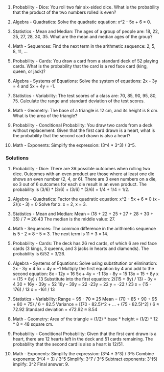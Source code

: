 
1. Probability - Dice:
You roll two fair six-sided dice. What is the probability that the product of the two numbers rolled is even?

2. Algebra - Quadratics:
Solve the quadratic equation: x^2 - 5x + 6 = 0.

3. Statistics - Mean and Median:
The ages of a group of people are: 18, 22, 25, 27, 28, 30, 35. What are the mean and median ages of the group?

4. Math - Sequences:
Find the next term in the arithmetic sequence: 2, 5, 8, 11, ...

5. Probability - Cards:
You draw a card from a standard deck of 52 playing cards. What is the probability that the card is a red face card (king, queen, or jack)?

6. Algebra - Systems of Equations:
Solve the system of equations: 2x - 3y = 4 and 5x + 4y = -1.

7. Statistics - Variability:
The test scores of a class are: 70, 85, 90, 95, 80, 75. Calculate the range and standard deviation of the test scores.

8. Math - Geometry:
The base of a triangle is 12 cm, and its height is 8 cm. What is the area of the triangle?

9. Probability - Conditional Probability:
You draw two cards from a deck without replacement. Given that the first card drawn is a heart, what is the probability that the second card drawn is also a heart?

10. Math - Exponents:
Simplify the expression: (3^4 * 3^3) / 3^5.


### Solutions

1. Probability - Dice:
There are 36 possible outcomes when rolling two dice. Outcomes with an even product are those where at least one die shows an even number (2, 4, or 6). There are 3 even numbers on a die, so 3 out of 6 outcomes for each die result in an even product. The probability is (3/6) * (3/6) + (3/6) * (3/6) = 1/4 + 1/4 = 1/2.

2. Algebra - Quadratics:
Factor the quadratic equation: x^2 - 5x + 6 = 0
(x - 2)(x - 3) = 0
Solve for x: x = 2, x = 3.

3. Statistics - Mean and Median:
Mean = (18 + 22 + 25 + 27 + 28 + 30 + 35) / 7 ≈ 26.43
The median is the middle value: 27.

4. Math - Sequences:
The common difference in the arithmetic sequence is 5 - 2 = 8 - 5 = 3. The next term is 11 + 3 = 14.

5. Probability - Cards:
The deck has 26 red cards, of which 6 are red face cards (3 kings, 3 queens, and 3 jacks in hearts and diamonds). The probability is 6/52 = 3/26.

6. Algebra - Systems of Equations:
Solve using substitution or elimination:
2x - 3y = 4
5x + 4y = -1
Multiply the first equation by 4 and add to the second equation:
8x - 12y = 16
5x + 4y = -1
13x - 8y = 15
13x = 15 + 8y
x = (15 + 8y) / 13
Substitute into the first equation:
2((15 + 8y) / 13) - 3y = 4
30 + 16y - 39y = 52
16y - 39y = 22
-23y = 22
y = -22 / 23
x = (15 - 176) / 13
x = -161 / 13

7. Statistics - Variability:
Range = 95 - 70 = 25
Mean = (70 + 85 + 90 + 95 + 80 + 75) / 6 = 82.5
Variance = [(70 - 82.5)^2 + ... + (75 - 82.5)^2] / 6 ≈ 72.92
Standard deviation = √72.92 ≈ 8.54

8. Math - Geometry:
Area of the triangle = (1/2) * base * height = (1/2) * 12 * 8 = 48 square cm.

9. Probability - Conditional Probability:
Given that the first card drawn is a heart, there are 12 hearts left in the deck and 51 cards remaining. The probability that the second card is also a heart is 12/51.

10. Math - Exponents:
Simplify the expression: (3^4 * 3^3) / 3^5
Combine exponents: 3^(4 + 3) / 3^5
Simplify: 3^7 / 3^5
Subtract exponents: 3^(5)
implify: 3^2
Final answer: 9.
